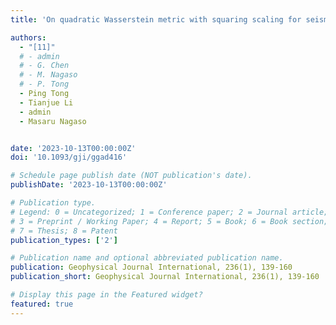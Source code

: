 ```yaml
---
title: 'On quadratic Wasserstein metric with squaring scaling for seismic velocity inversion'

authors:
  - "[11]"
  # - admin
  # - G. Chen
  # - M. Nagaso
  # - P. Tong
  - Ping Tong
  - Tianjue Li
  - admin
  - Masaru Nagaso


date: '2023-10-13T00:00:00Z'
doi: '10.1093/gji/ggad416'

# Schedule page publish date (NOT publication's date).
publishDate: '2023-10-13T00:00:00Z'

# Publication type.
# Legend: 0 = Uncategorized; 1 = Conference paper; 2 = Journal article;
# 3 = Preprint / Working Paper; 4 = Report; 5 = Book; 6 = Book section;
# 7 = Thesis; 8 = Patent
publication_types: ['2']

# Publication name and optional abbreviated publication name.
publication: Geophysical Journal International, 236(1), 139-160
publication_short: Geophysical Journal International, 236(1), 139-160

# Display this page in the Featured widget?
featured: true
---
```

